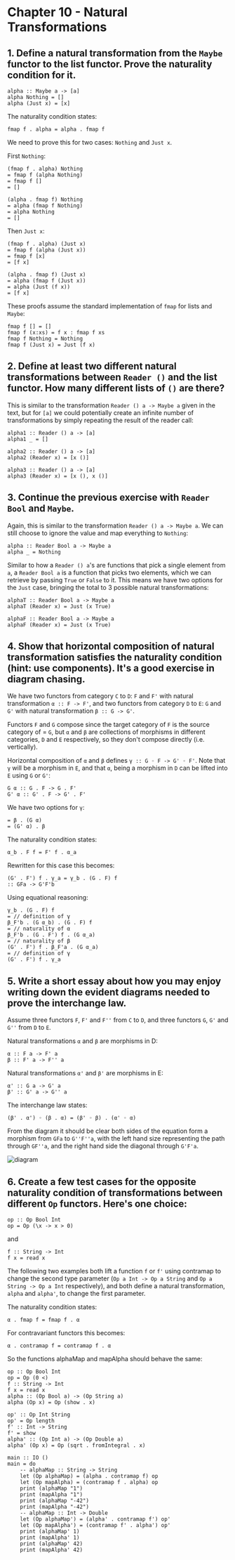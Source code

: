 # Chapter 10 - Natural Transformations

## 1. Define a natural transformation from the ```Maybe``` functor to the list functor. Prove the naturality condition for it.

```
alpha :: Maybe a -> [a]
alpha Nothing = []
alpha (Just x) = [x]
```

The naturality condition states:
```
fmap f . alpha = alpha . fmap f 
```

We need to prove this for two cases: ```Nothing``` and ```Just x```.

First ```Nothing```:
```
(fmap f . alpha) Nothing
= fmap f (alpha Nothing)
= fmap f []
= []

(alpha . fmap f) Nothing
= alpha (fmap f Nothing)
= alpha Nothing
= []
```

Then ```Just x```:
```
(fmap f . alpha) (Just x)
= fmap f (alpha (Just x))
= fmap f [x]
= [f x]

(alpha . fmap f) (Just x)
= alpha (fmap f (Just x))
= alpha (Just (f x))
= [f x]
```

These proofs assume the standard implementation of ```fmap``` for lists and ```Maybe```:
```
fmap f [] = []
fmap f (x:xs) = f x : fmap f xs
fmap f Nothing = Nothing
fmap f (Just x) = Just (f x)
```

## 2. Define at least two different natural transformations between ```Reader ()``` and the list functor. How many different lists of ```()``` are there?

This is similar to the transformation ```Reader () a -> Maybe a``` given in the text, but for ```[a]``` we could potentially create an infinite number of transformations by simply repeating the result of the reader call:

```
alpha1 :: Reader () a -> [a]
alpha1 _ = []

alpha2 :: Reader () a -> [a]
alpha2 (Reader x) = [x ()]

alpha3 :: Reader () a -> [a]
alpha3 (Reader x) = [x (), x ()]
```

## 3. Continue the previous exercise with ```Reader Bool``` and ```Maybe```.

Again, this is similar to the transformation ```Reader () a -> Maybe a```. We can still choose to ignore the value and map everything to ```Nothing```:

```
alpha :: Reader Bool a -> Maybe a
alpha _ = Nothing
```

Similar to how a ```Reader () a```'s are functions that pick a single element from ```a```, a ```Reader Bool a``` is a function that picks two elements, which we can retrieve by passing ```True``` or ```False``` to it. This means we have two options for the ```Just``` case, bringing the total to 3 possible natural transformations:

```
alphaT :: Reader Bool a -> Maybe a
alphaT (Reader x) = Just (x True)

alphaF :: Reader Bool a -> Maybe a
alphaF (Reader x) = Just (x True)
```

## 4. Show that horizontal composition of natural transformation satisfies the naturality condition (hint: use components). It's a good exercise in diagram chasing.

We have two functors from category ```C``` to ```D```: ```F``` and ```F'```  with natural transformation ```α :: F -> F'```, and two functors from category ```D``` to ```E```: ```G``` and ```G'``` with natural transformation ```β :: G -> G'```.

Functors ```F``` and ```G``` compose since the target category of ```F``` is the source category of = ```G```, but ```α``` and ```β``` are collections of morphisms in different categories, ```D``` and ```E``` respectively, so they don't compose directly (i.e. vertically).

Horizontal composition of ```α``` and ```β``` defines ```γ :: G ◦ F -> G' ◦ F'```. Note that ```γ``` will be a morphism in ```E```, and that ```α```, being a morphism in ```D``` can be lifted into ```E``` using ```G``` or ```G'```:
```
G α :: G . F -> G . F'
G' α :: G' . F -> G' . F'
```

We have two options for ```γ```:
```γ = β ◦ α
= β . (G α)
= (G' α) . β
```

The naturality condition states:
```
α_b . F f = F' f . α_a
```

Rewritten for this case this becomes:

```
(G' . F') f . γ_a = γ_b . (G . F) f
:: GFa -> G'F'b
```

Using equational reasoning:

```
γ_b . (G . F) f
= // definition of γ
β_F'b . (G α_b) . (G . F) f
= // naturality of α
β_F'b . (G . F') f . (G α_a)
= // naturality of β
(G' . F') f . β_F'a . (G α_a)
= // definition of γ
(G' . F') f . γ_a
```

## 5. Write a short essay about how you may enjoy writing down the evident diagrams needed to prove the interchange law.

Assume three functors ```F```, ```F'``` and ```F''``` from ```C``` to ```D```, and three functors ```G```, ```G'``` and ```G''``` from ```D``` to ```E```.

Natural transformations ```α``` and ```β``` are morphisms in D:
```
α :: F a -> F' a
β :: F' a -> F'' a
```

Natural transformations ```α'``` and ```β'``` are morphisms in E:
```
α' :: G a -> G' a
β' :: G' a -> G'' a
```

The interchange law states:
```
(β' . α') ◦ (β . α) = (β' ◦ β) . (α' ◦ α)
```

From the diagram it should be clear both sides of the equation form a morphism from ```GFa``` to ```G''F''a```, with the left hand size representing the path through ```GF''a```, and the right hand side the diagonal through ```G'F'a```.

![diagram](Chapter10-5.png)

## 6. Create a few test cases for the opposite naturality condition of transformations between different ```Op``` functors. Here's one choice:

```
op :: Op Bool Int
op = Op (\x -> x > 0)
```
and
```
f :: String -> Int
f x = read x
```

The following two examples both lift a function ```f``` or ```f'``` using contramap to change the second type parameter (```Op a Int -> Op a String``` and ```Op a String -> Op a Int``` respectively), and both define a natural transformation, ```alpha``` and ```alpha'```, to change the first parameter.

The naturality condition states:
```
α . fmap f = fmap f . α
```

For contravariant functors this becomes:
```
α . contramap f = contramap f . α
```

So the functions alphaMap and mapAlpha should behave the same: 

```
op :: Op Bool Int
op = Op (0 <)
f :: String -> Int
f x = read x
alpha :: (Op Bool a) -> (Op String a)
alpha (Op x) = Op (show . x)

op' :: Op Int String
op' = Op length
f' :: Int -> String
f' = show
alpha' :: (Op Int a) -> (Op Double a)
alpha' (Op x) = Op (sqrt . fromIntegral . x)

main :: IO ()
main = do
    -- alphaMap :: String -> String
    let (Op alphaMap) = (alpha . contramap f) op
    let (Op mapAlpha) = (contramap f . alpha) op
    print (alphaMap "1")
    print (mapAlpha "1")
    print (alphaMap "-42")
    print (mapAlpha "-42")
    -- alphaMap :: Int -> Double
    let (Op alphaMap') = (alpha' . contramap f') op'
    let (Op mapAlpha') = (contramap f' . alpha') op'
    print (alphaMap' 1)
    print (mapAlpha' 1)
    print (alphaMap' 42)
    print (mapAlpha' 42)
```